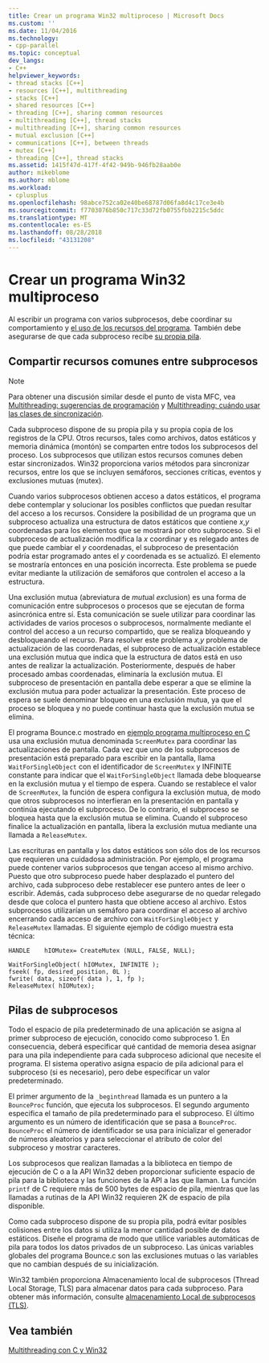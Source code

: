 ```yaml
---
title: Crear un programa Win32 multiproceso | Microsoft Docs
ms.custom: ''
ms.date: 11/04/2016
ms.technology:
- cpp-parallel
ms.topic: conceptual
dev_langs:
- C++
helpviewer_keywords:
- thread stacks [C++]
- resources [C++], multithreading
- stacks [C++]
- shared resources [C++]
- threading [C++], sharing common resources
- multithreading [C++], thread stacks
- multithreading [C++], sharing common resources
- mutual exclusion [C++]
- communications [C++], between threads
- mutex [C++]
- threading [C++], thread stacks
ms.assetid: 1415f47d-417f-4f42-949b-946fb28aab0e
author: mikeblome
ms.author: mblome
ms.workload:
- cplusplus
ms.openlocfilehash: 98abce752ca02e40be68787d06fa8d4c17ce3e4b
ms.sourcegitcommit: f7703076b850c717c33d72fb0755fbb2215c5ddc
ms.translationtype: MT
ms.contentlocale: es-ES
ms.lasthandoff: 08/28/2018
ms.locfileid: "43131208"
---
```

# <a name="writing-a-multithreaded-win32-program"></a>Crear un programa Win32 multiproceso
Al escribir un programa con varios subprocesos, debe coordinar su comportamiento y [el uso de los recursos del programa](#_core_sharing_common_resources_between_threads). También debe asegurarse de que cada subproceso recibe [su propia pila](#_core_thread_stacks).  
  
##  <a name="_core_sharing_common_resources_between_threads"></a> Compartir recursos comunes entre subprocesos  
  
> [!NOTE]
>  Para obtener una discusión similar desde el punto de vista MFC, vea [Multithreading: sugerencias de programación](multithreading-programming-tips.md) y [Multithreading: cuándo usar las clases de sincronización](multithreading-when-to-use-the-synchronization-classes.md).  
  
Cada subproceso dispone de su propia pila y su propia copia de los registros de la CPU. Otros recursos, tales como archivos, datos estáticos y memoria dinámica (montón) se comparten entre todos los subprocesos del proceso. Los subprocesos que utilizan estos recursos comunes deben estar sincronizados. Win32 proporciona varios métodos para sincronizar recursos, entre los que se incluyen semáforos, secciones críticas, eventos y exclusiones mutuas (mutex).  
  
Cuando varios subprocesos obtienen acceso a datos estáticos, el programa debe contemplar y solucionar los posibles conflictos que puedan resultar del acceso a los recursos. Considere la posibilidad de un programa que un subproceso actualiza una estructura de datos estáticos que contiene *x*,*y* coordenadas para los elementos que se mostrará por otro subproceso. Si el subproceso de actualización modifica la *x* coordinar y es relegado antes de que puede cambiar el *y* coordenadas, el subproceso de presentación podría estar programado antes el *y* coordenada es se actualizó. El elemento se mostraría entonces en una posición incorrecta. Este problema se puede evitar mediante la utilización de semáforos que controlen el acceso a la estructura.  
  
Una exclusión mutua (abreviatura de *mut*ual *ex*clusion) es una forma de comunicación entre subprocesos o procesos que se ejecutan de forma asincrónica entre sí. Esta comunicación se suele utilizar para coordinar las actividades de varios procesos o subprocesos, normalmente mediante el control del acceso a un recurso compartido, que se realiza bloqueando y desbloqueando el recurso. Para resolver este problema *x*,*y* problema de actualización de las coordenadas, el subproceso de actualización establece una exclusión mutua que indica que la estructura de datos está en uso antes de realizar la actualización. Posteriormente, después de haber procesado ambas coordenadas, eliminaría la exclusión mutua. El subproceso de presentación en pantalla debe esperar a que se elimine la exclusión mutua para poder actualizar la presentación. Este proceso de espera se suele denominar bloqueo en una exclusión mutua, ya que el proceso se bloquea y no puede continuar hasta que la exclusión mutua se elimina.  
  
El programa Bounce.c mostrado en [ejemplo programa multiproceso en C](sample-multithread-c-program.md) usa una exclusión mutua denominada `ScreenMutex` para coordinar las actualizaciones de pantalla. Cada vez que uno de los subprocesos de presentación está preparado para escribir en la pantalla, llama `WaitForSingleObject` con el identificador de `ScreenMutex` y INFINITE constante para indicar que el `WaitForSingleObject` llamada debe bloquearse en la exclusión mutua y el tiempo de espera. Cuando se restablece el valor de `ScreenMutex`, la función de espera configura la exclusión mutua, de modo que otros subprocesos no interfieran en la presentación en pantalla y continúa ejecutando el subproceso. De lo contrario, el subproceso se bloquea hasta que la exclusión mutua se elimina. Cuando el subproceso finalice la actualización en pantalla, libera la exclusión mutua mediante una llamada a `ReleaseMutex`.  
  
Las escrituras en pantalla y los datos estáticos son sólo dos de los recursos que requieren una cuidadosa administración. Por ejemplo, el programa puede contener varios subprocesos que tengan acceso al mismo archivo. Puesto que otro subproceso puede haber desplazado el puntero del archivo, cada subproceso debe restablecer ese puntero antes de leer o escribir. Además, cada subproceso debe asegurarse de no quedar relegado desde que coloca el puntero hasta que obtiene acceso al archivo. Estos subprocesos utilizarían un semáforo para coordinar el acceso al archivo encerrando cada acceso de archivo con `WaitForSingleObject` y `ReleaseMutex` llamadas. El siguiente ejemplo de código muestra esta técnica:  
  
```  
HANDLE    hIOMutex= CreateMutex (NULL, FALSE, NULL);  
  
WaitForSingleObject( hIOMutex, INFINITE );  
fseek( fp, desired_position, 0L );  
fwrite( data, sizeof( data ), 1, fp );  
ReleaseMutex( hIOMutex);  
```  
  
##  <a name="_core_thread_stacks"></a> Pilas de subprocesos  
 
Todo el espacio de pila predeterminado de una aplicación se asigna al primer subproceso de ejecución, conocido como subproceso 1. En consecuencia, deberá especificar qué cantidad de memoria desea asignar para una pila independiente para cada subproceso adicional que necesite el programa. El sistema operativo asigna espacio de pila adicional para el subproceso (si es necesario), pero debe especificar un valor predeterminado.  
  
El primer argumento de la `_beginthread` llamada es un puntero a la `BounceProc` función, que ejecuta los subprocesos. El segundo argumento especifica el tamaño de pila predeterminado para el subproceso. El último argumento es un número de identificación que se pasa a `BounceProc`. `BounceProc` el número de identificador se usa para inicializar el generador de números aleatorios y para seleccionar el atributo de color del subproceso y mostrar caracteres.  
  
Los subprocesos que realizan llamadas a la biblioteca en tiempo de ejecución de C o a la API Win32 deben proporcionar suficiente espacio de pila para la biblioteca y las funciones de la API a las que llaman. La función `printf` de C requiere más de 500 bytes de espacio de pila, mientras que las llamadas a rutinas de la API Win32 requieren 2K de espacio de pila disponible.  
  
Como cada subproceso dispone de su propia pila, podrá evitar posibles colisiones entre los datos si utiliza la menor cantidad posible de datos estáticos. Diseñe el programa de modo que utilice variables automáticas de pila para todos los datos privados de un subproceso. Las únicas variables globales del programa Bounce.c son las exclusiones mutuas o las variables que no cambian después de su inicialización.  
  
Win32 también proporciona Almacenamiento local de subprocesos (Thread Local Storage, TLS) para almacenar datos para cada subproceso. Para obtener más información, consulte [almacenamiento Local de subprocesos (TLS)](thread-local-storage-tls.md).  
  
## <a name="see-also"></a>Vea también  
 
[Multithreading con C y Win32](multithreading-with-c-and-win32.md)